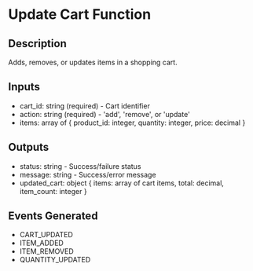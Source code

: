 # Update Cart Function

## Description
Adds, removes, or updates items in a shopping cart.

## Inputs
- cart_id: string (required) - Cart identifier
- action: string (required) - 'add', 'remove', or 'update'
- items: array of {
    product_id: integer,
    quantity: integer,
    price: decimal
  }

## Outputs
- status: string - Success/failure status
- message: string - Success/error message
- updated_cart: object {
    items: array of cart items,
    total: decimal,
    item_count: integer
  }

## Events Generated
- CART_UPDATED
- ITEM_ADDED
- ITEM_REMOVED
- QUANTITY_UPDATED